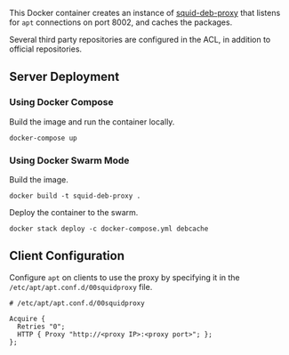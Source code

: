 This Docker container creates an instance of [squid-deb-proxy]() that listens
for `apt` connections on port 8002, and caches the packages.

Several third party repositories are configured in the ACL, in addition to
official repositories.

## Server Deployment

### Using Docker Compose

Build the image and run the container locally.

```
docker-compose up
```

### Using Docker Swarm Mode

Build the image.

```
docker build -t squid-deb-proxy .
```

Deploy the container to the swarm.

```
docker stack deploy -c docker-compose.yml debcache
```

## Client Configuration

Configure `apt` on clients to use the proxy by specifying it in the
`/etc/apt/apt.conf.d/00squidproxy` file.

```
# /etc/apt/apt.conf.d/00squidproxy

Acquire {
  Retries "0";
  HTTP { Proxy "http://<proxy IP>:<proxy port>"; };
};
```
